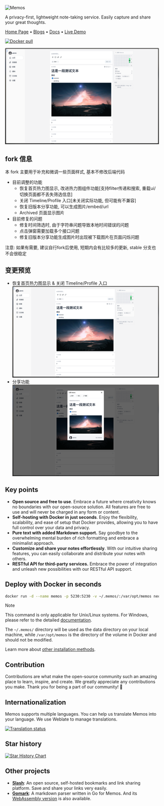 <img height="56px" src="https://www.usememos.com/full-logo-landscape.png" alt="Memos" />

A privacy-first, lightweight note-taking service. Easily capture and share your great thoughts.

<a href="https://www.usememos.com">Home Page</a> •
<a href="https://www.usememos.com/blog">Blogs</a> •
<a href="https://www.usememos.com/docs">Docs</a> •
<a href="https://demo.usememos.com/">Live Demo</a>

<p>
  <a href="https://hub.docker.com/r/kuusei/memos"><img alt="Docker pull" src="https://img.shields.io/docker/pulls/kuusei/memos.svg"/></a>
</p>

![demo](./docs/image/demo.png)

## fork 信息
本 fork 主要用于补充和微调一些页面样式, 基本不修改后端代码
- 目前调整的功能
  - 恢复首页热力图显示, 改进热力图组件功能[支持filter传递和搜索, 重载ui/切换页面都不丢失筛选信息]
  - 关闭 Timeline/Profile 入口[未关闭实际功能, 但可能有不兼容]
  - 恢复旧版本分享功能, 可以生成图片/embed/url
  - Archived 页面显示图片
- 目前修复的问题
  - 修复时间筛选时, 由于字符串问题导致本地时间错误的问题
  - 点击弹窗需要加载多个接口问题
  - 修复旧版本分享功能生成图片时出现被下载图片在页面闪烁问题

注意: 如果有需要, 建议自行fork后使用, 短期内会有比较多的更新, stable 分支也不会很稳定

## 变更预览

- 恢复首页热力图显示 & 关闭 Timeline/Profile 入口
![demo](./docs/image/demo.png)
- 分享功能
![demo](./docs/image/func-share.png)

## Key points

- **Open source and free to use**. Embrace a future where creativity knows no boundaries with our open-source solution. All features are free to use and will never be charged in any form or content.
- **Self-hosting with Docker in just seconds**. Enjoy the flexibility, scalability, and ease of setup that Docker provides, allowing you to have full control over your data and privacy.
- **Pure text with added Markdown support.** Say goodbye to the overwhelming mental burden of rich formatting and embrace a minimalist approach.
- **Customize and share your notes effortlessly**. With our intuitive sharing features, you can easily collaborate and distribute your notes with others.
- **RESTful API for third-party services.** Embrace the power of integration and unleash new possibilities with our RESTful API support.

## Deploy with Docker in seconds

```bash
docker run -d --name memos -p 5230:5230 -v ~/.memos/:/var/opt/memos neosmemo/memos:stable
```

> [!NOTE]
> This command is only applicable for Unix/Linux systems. For Windows, please refer to the detailed [documentation](https://www.usememos.com/docs/install/self-hosting).
>
> The `~/.memos/` directory will be used as the data directory on your local machine, while `/var/opt/memos` is the directory of the volume in Docker and should not be modified.

Learn more about [other installation methods](https://www.usememos.com/docs/install).

## Contribution

Contributions are what make the open-source community such an amazing place to learn, inspire, and create. We greatly appreciate any contributions you make. Thank you for being a part of our community! 🥰

## Internationalization

Memos supports multiple languages. You can help us translate Memos into your language. We use Weblate to manage translations.

<a href="https://hosted.weblate.org/engage/memos-i18n/">
<img src="https://hosted.weblate.org/widget/memos-i18n/english/287x66-grey.png" alt="Translation status" />
</a>

## Star history

[![Star History Chart](https://api.star-history.com/svg?repos=usememos/memos&type=Date)](https://star-history.com/#usememos/memos&Date)

## Other projects

- [**Slash**](https://github.com/yourselfhosted/slash): An open source, self-hosted bookmarks and link sharing platform. Save and share your links very easily.
- [**Gomark**](https://github.com/usememos/gomark): A markdown parser written in Go for Memos. And its [WebAssembly version](https://github.com/usememos/gomark-wasm) is also available.

